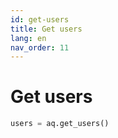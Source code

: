 ```yaml
---
id: get-users
title: Get users
lang: en
nav_order: 11
---
```


# Get users

```python
users = aq.get_users()
```